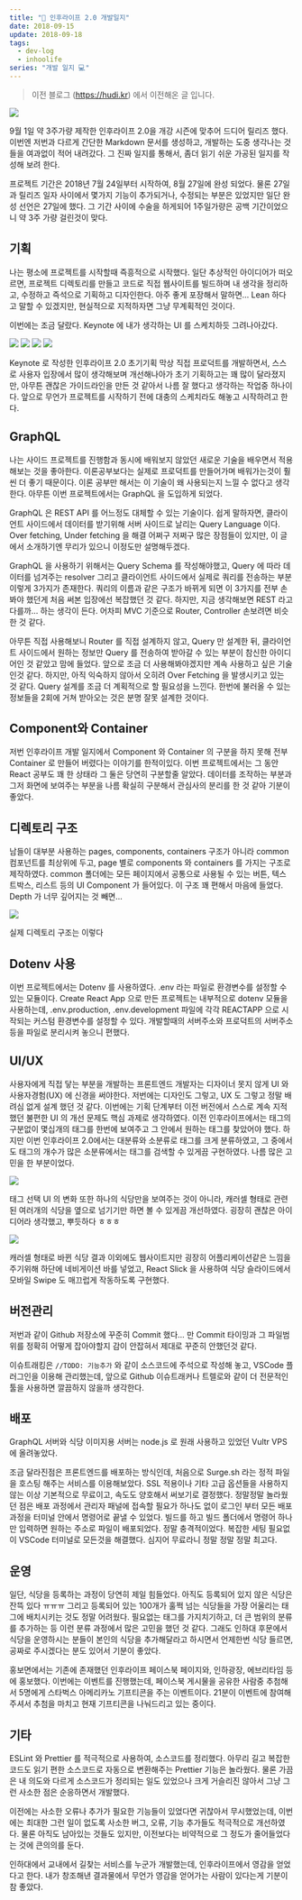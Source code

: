 ```yaml
---
title: "🍴 인후라이프 2.0 개발일지"
date: 2018-09-15
update: 2018-09-18
tags:
  - dev-log
  - inhoolife
series: "개발 일지 💻"
---
```


> 이전 블로그 (https://hudi.kr) 에서 이전해온 글 입니다.

![](./og-image.png)

9월 1일 약 3주가량 제작한 인후라이프 2.0을 개강 시즌에 맞추어 드디어 릴리즈 했다. 이번엔 저번과 다르게 간단한 Markdown 문서를 생성하고, 개발하는 도중 생각나는 것들을 여과없이 적어 내려갔다. 그 진짜 일지를 통해서, 좀더 읽기 쉬운 가공된 일지를 작성해 보려 한다.

프로젝트 기간은 2018년 7월 24일부터 시작하여, 8월 27일에 완성 되었다. 물론 27일과 릴리즈 일자 사이에서 몇가지 기능이 추가되거나, 수정되는 부분은 있었지만 일단 완성 선언은 27일에 했다. 그 기간 사이에 수술을 하게되어 1주일가량은 공백 기간이었으니 약 3주 가량 걸린것이 맞다.

## 기획

나는 평소에 프로젝트를 시작할때 즉흥적으로 시작했다. 일단 추상적인 아이디어가 떠오르면, 프로젝트 디렉토리를 만들고 코드로 직접 웹사이트를 빌드하며 내 생각을 정리하고, 수정하고 즉석으로 기획하고 디자인한다. 아주 좋게 포장해서 말하면… Lean 하다고 말할 수 있겠지만, 현실적으로 지적하자면 그냥 무계획적인 것이다.

이번에는 조금 달랐다. Keynote 에 내가 생각하는 UI 를 스케치하듯 그려나아갔다.

![](./keynote1.png)
![](./keynote2.png)
![](./keynote3.png)
![](./keynote4.png)

Keynote 로 작성한 인후라이프 2.0 초기기획
막상 직접 프로덕트를 개발하면서, 스스로 사용자 입장에서 많이 생각해보며 개선해나아가 초기 기획하고는 꽤 많이 달라졌지만, 아무튼 괜찮은 가이드라인을 만든 것 같아서 나름 잘 했다고 생각하는 작업중 하나이다. 앞으로 무언가 프로젝트를 시작하기 전에 대충의 스케치라도 해놓고 시작하려고 한다.

## GraphQL

나는 사이드 프로젝트를 진행함과 동시에 배워보지 않았던 새로운 기술을 배우면서 적용해보는 것을 좋아한다. 이론공부보다는 실제로 프로덕트를 만들어가며 배워가는것이 훨씬 더 좋기 때문이다. 이론 공부만 해서는 이 기술이 왜 사용되는지 느낄 수 없다고 생각한다. 아무튼 이번 프로젝트에서는 GraphQL 을 도입하게 되었다.

GraphQL 은 REST API 를 어느정도 대체할 수 있는 기술이다. 쉽게 말하자면, 클라이언트 사이드에서 데이터를 받기위해 서버 사이드로 날리는 Query Language 이다. Over fetching, Under fetching 을 해결 어쩌구 저쩌구 많은 장점들이 있지만, 이 글에서 소개하기엔 무리가 있으니 이정도만 설명해두겠다.

GraphQL 을 사용하기 위해서는 Query Schema 를 작성해야했고, Query 에 따라 데이터를 넘겨주는 resolver 그리고 클라이언트 사이드에서 실제로 쿼리를 전송하는 부분 이렇게 3가지가 존재한다. 쿼리의 이름과 같은 구조가 바뀌게 되면 이 3가지를 전부 손봐야 했던게 처음 써본 입장에선 복잡했던 것 같다. 하지만, 지금 생각해보면 REST 라고 다를까… 하는 생각이 든다. 어차피 MVC 기준으로 Router, Controller 손보려면 비슷한 것 같다.

아무튼 직접 사용해보니 Router 를 직접 설계하지 않고, Query 만 설계한 뒤, 클라이언트 사이드에서 원하는 정보만 Query 를 전송하여 받아갈 수 있는 부분이 참신한 아이디어인 것 같았고 맘에 들었다. 앞으로 조금 더 사용해봐야겠지만 계속 사용하고 싶은 기술인것 같다. 하지만, 아직 익숙하지 않아서 오히려 Over Fetching 을 발생시키고 있는 것 같다. Query 설계를 조금 더 계획적으로 할 필요성을 느낀다. 한번에 불러올 수 있는 정보들을 2회에 거쳐 받아오는 것은 분명 잘못 설계한 것이다.

## Component와 Container

저번 인후라이프 개발 일지에서 Component 와 Container 의 구분을 하지 못해 전부 Container 로 만들어 버렸다는 이야기를 한적이있다. 이번 프로젝트에서는 그 동안 React 공부도 꽤 한 상태라 그 둘은 당연히 구분할줄 알았다. 데이터를 조작하는 부분과 그저 화면에 보여주는 부분을 나름 확실히 구분해서 관심사의 분리를 한 것 같아 기분이 좋았다.

## 디렉토리 구조

남들이 대부분 사용하는 pages, components, containers 구조가 아니라 common 컴포넌트를 최상위에 두고, page 별로 components 와 containers 를 가지는 구조로 제작하였다. common 폴더에는 모든 페이지에서 공통으로 사용될 수 있는 버튼, 텍스트박스, 리스트 등의 UI Component 가 들어있다. 이 구조 꽤 편해서 마음에 들었다. Depth 가 너무 깊어지는 것 빼면…

![](./dir-structure.png)

실제 디렉토리 구조는 이렇다

## Dotenv 사용

이번 프로젝트에서는 Dotenv 를 사용하였다. .env 라는 파일로 환경변수를 설정할 수 있는 모듈이다. Create React App 으로 만든 프로젝트는 내부적으로 dotenv 모듈을 사용하는데, .env.production, .env.development 파일에 각각 REACTAPP 으로 시작되는 커스텀 환경변수를 설정할 수 있다. 개발할때의 서버주소와 프로덕트의 서버주소 등을 파일로 분리시켜 놓으니 편했다.

## UI/UX

사용자에게 직접 닿는 부분을 개발하는 프론트엔드 개발자는 디자이너 못지 않게 UI 와 사용자경험(UX) 에 신경을 써야한다. 저번에는 디자인도 그렇고, UX 도 그렇고 정말 배려심 없게 설계 했던 것 같다. 이번에는 기획 단계부터 이전 버전에서 스스로 계속 지적했던 불편한 UI 의 개선 문제도 핵심 과제로 생각하였다. 이전 인후라이프에서는 태그의 구분없이 몇십개의 태그를 한번에 보여주고 그 안에서 원하는 태그를 찾았어야 했다. 하지만 이번 인후라이프 2.0에서는 대분류와 소분류로 태그를 크게 분류하였고, 그 중에서도 태그의 개수가 많은 소분류에서는 태그를 검색할 수 있게끔 구현하였다. 나름 많은 고민을 한 부분이었다.

![](./ui-ux.jpeg)

태그 선택 UI 의 변화
또한 하나의 식당만을 보여주는 것이 아니라, 캐러셀 형태로 관련된 여러개의 식당을 옆으로 넘기기만 하면 볼 수 있게끔 개선하였다. 굉장히 괜찮은 아이디어라 생각했고, 뿌듯하다 ㅎㅎㅎ

![](./app-info.png)

캐러셀 형태로 바뀐 식당 결과
이외에도 웹사이트지만 굉장히 어플리케이션같은 느낌을 주기위해 하단에 네비게이션 바를 넣었고, React Slick 을 사용하여 식당 슬라이드에서 모바일 Swipe 도 매끄럽게 작동하도록 구현했다.

## 버전관리

저번과 같이 Github 저장소에 꾸준히 Commit 했다… 만 Commit 타이밍과 그 파일범위를 정확히 어떻게 잡아야할지 감이 안잡혀서 제대로 꾸준히 안했던것 같다.

이슈트래킹은 `//TODO: 기능추가` 와 같이 소스코드에 주석으로 작성해 놓고, VSCode 플러그인을 이용해 관리했는데, 앞으로 Github 이슈트래커나 트렐로와 같이 더 전문적인 툴을 사용하면 깔끔하지 않을까 생각한다.

## 배포

GraphQL 서버와 식당 이미지용 서버는 node.js 로 원래 사용하고 있었던 Vultr VPS 에 올려놓았다.

조금 달라진점은 프론트엔드를 배포하는 방식인데, 처음으로 Surge.sh 라는 정적 파일을 호스팅 해주는 서비스를 이용해보았다. SSL 적용이나 기타 고급 옵션들을 사용하지 않는 이상 기본적으로 무료이고, 속도도 양호해서 써보기로 결정했다. 정말정말 놀라웠던 점은 배포 과정에서 관리자 패널에 접속할 필요가 하나도 없이 로그인 부터 모든 배포 과정을 터미널 안에서 명령어로 끝낼 수 있었다. 빌드를 하고 빌드 폴더에서 명령어 하나만 입력하면 원하는 주소로 파일이 배포되었다. 정말 충격적이었다. 복잡한 세팅 필요없이 VSCode 터미널로 모든것을 해결했다. 심지어 무료라니 정말 정말 정말 최고다.

## 운영

일단, 식당을 등록하는 과정이 당연히 제일 힘들었다. 아직도 등록되어 있지 않은 식당은 잔뜩 있다 ㅠㅠㅠ 그리고 등록되어 있는 100개가 훌쩍 넘는 식당들을 가장 어울리는 태그에 배치시키는 것도 정말 어려웠다. 필요없는 태그를 가지치기하고, 더 큰 범위의 분류를 추가하는 등 이런 분류 과정에서 많은 고민을 했던 것 같다. 그래도 인하대 후문에서 식당을 운영하시는 분들이 본인의 식당을 추가해달라고 하시면서 언제한번 식당 들르면, 공짜로 주시겠다는 분도 있어서 기분이 좋았다.

홍보면에서는 기존에 존재했던 인후라이프 페이스북 페이지와, 인하광장, 에브리타임 등에 홍보했다. 이번에는 이벤트를 진행했는데, 페이스북 게시물을 공유한 사람중 추첨해서 5명에게 스타벅스 아메리카노 기프티콘을 주는 이벤트이다. 21분이 이벤트에 참여해주셔서 추첨을 마치고 현재 기프티콘을 나눠드리고 있는 중이다.

## 기타

ESLint 와 Prettier 를 적극적으로 사용하여, 소스코드를 정리했다. 아무리 길고 복잡한 코드도 읽기 편한 소스코드로 자동으로 변환해주는 Prettier 기능은 놀라웠다. 물론 가끔은 내 의도와 다르게 소스코드가 정리되는 일도 있었으나 크게 거슬리진 않아서 그냥 그런 사소한 점은 순응하면서 개발했다.

이전에는 사소한 오류나 추가가 필요한 기능들이 있었다면 귀찮아서 무시했었는데, 이번에는 최대한 그런 일이 없도록 사소한 버그, 오류, 기능 추가들도 적극적으로 개선하였다. 물론 아직도 남아있는 것들도 있지만, 이전보다는 비약적으로 그 정도가 줄어들었다는 것에 큰의의를 둔다.

인하대에서 교내에서 길찾는 서비스를 누군가 개발했는데, 인후라이프에서 영감을 얻었다고 한다. 내가 창조해낸 결과물에서 무언가 영감을 얻어가는 사람이 있다는게 기분이 참 좋았다.
